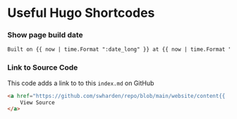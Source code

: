# Useful Hugo Shortcodes

### Show page build date

```html
Built on {{ now | time.Format ":date_long" }} at {{ now | time.Format ":time_short" }}
```

### Link to Source Code

This code adds a link to to this `index.md` on GitHub

```html
<a href="https://github.com/swharden/repo/blob/main/website/content{{ .RelPermalink }}{{ .File.LogicalName }}">
    View Source
</a>
```
